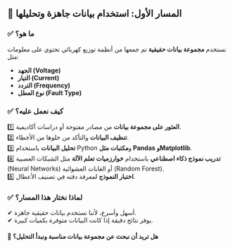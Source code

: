 ## **🔹 المسار الأول: استخدام بيانات جاهزة وتحليلها**

### **✅ ما هو؟**

نستخدم **مجموعة بيانات حقيقية** تم جمعها من أنظمة توزيع كهربائي تحتوي على معلومات مثل:

- **الجهد (Voltage)**
- **التيار (Current)**
- **التردد (Frequency)**
- **نوع العطل (Fault Type)**

### **✅ كيف نعمل عليه؟**

1️⃣ **العثور على مجموعة بيانات** من مصادر مفتوحة أو دراسات أكاديمية.  
2️⃣ **تنظيف البيانات** والتأكد من خلوها من الأخطاء.  
3️⃣ **تحليل البيانات** باستخدام Python و**مكتبات مثل Pandas وMatplotlib**.  
4️⃣ **تدريب نموذج ذكاء اصطناعي** باستخدام **خوارزميات تعلم الآلة** مثل الشبكات العصبية (Neural Networks) أو الغابات العشوائية (Random Forest).  
5️⃣ **اختبار النموذج** لمعرفة دقته في تصنيف الأعطال.

### **✅ لماذا نختار هذا المسار؟**

✔ أسهل وأسرع، لأننا نستخدم بيانات حقيقية جاهزة.  
✔ يوفر نتائج دقيقة إذا كانت البيانات متوفرة بكميات كبيرة.

#### **🚀 هل تريد أن نبحث عن مجموعة بيانات مناسبة ونبدأ التحليل؟**